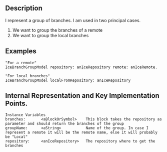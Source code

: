 Description--------------------I represent a group of branches. I am used in two principal cases. 1) We want to group the branches of a remote2) We want to group the local branchesExamples--------------------	"For a remote"	IceBranchGroupModel repository: anIceRepository remote: anIceRemote.		"For local branches"	IceBranchGroupModel localFromRepository: anIceRepository Internal Representation and Key Implementation Points.--------------------    Instance Variables	branches:		<aBlockOrSymbol>	This block takes the repository as parameter and should return the branches of the group	groupName:		<aString>			Name of the group. In case I represent a remote it will be the remote name, else it will probably be "Local"	repository:		<anIceRepository>	The repository where to get the branches